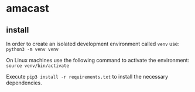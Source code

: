 # amacast

## install
In order to create an isolated development environment called `venv` use: `python3 -m venv venv`

On Linux machines use the following command to activate the environment:
`source venv/bin/activate`

Execute `pip3 install -r requirements.txt` to install the necessary dependencies.